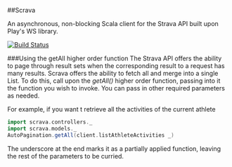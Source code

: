 ##Scrava

An asynchronous, non-blocking  Scala client for the Strava API built upon Play's WS library.

[![Build Status](https://travis-ci.org/kiambogo/Scrava.svg?branch=master)](https://travis-ci.org/kiambogo/Scrava)

###Using the getAll higher order function
The Strava API offers the ability to page through result sets when the corresponding result to a request has many results. Scrava offers the ability to fetch all and merge into a single List. To do this, call upon the *getAll()* higher order function, passing into it the function you wish to invoke. You can pass in other required parameters as needed.

For example, if you want t retrieve all the activities of the current athlete
```scala
import scrava.controllers._
import scrava.models._
AutoPagination.getAll(client.listAthleteActivities _)
```

The underscore at the end marks it as a partially applied function, leaving the rest of the parameters to be curried. 



